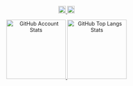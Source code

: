 <p align="center">

   <a href="#">
   <img 
      src="https://wakatime.com/badge/user/391a38bf-e366-4a08-8107-7e6a23ad440a.svg"
      alt="Total code time"
      height="20"
      />
   </a>

   <a href="#">
   <img 
      src="https://api.andrieiborodash.repl.co/weather/pskov"
      alt="Weather"
      height="20"
      />
   </a>



</p>
<p align="center">
   <a href="#">
   <img 
      src="https://github-readme-stats.vercel.app/api?username=Andcool-Systems&show_icons=true&border_color=30363d&bg_color=0d1117&text_color=eef2ff&title_color=818cf8&count_private=true&border_radius=4" 
      alt="GitHub Account Stats"
      height="160"
      />
   </a>
   <a href="#">
   <img 
      src="https://github-readme-stats.vercel.app/api/top-langs/?username=Andcool-Systems&layout=compact&border_color=30363d&bg_color=0d1117&text_color=eef2ff&title_color=818cf8&border_radius=4"
      alt="GitHub Top Langs Stats"
      height="160"
      />
   </a>

   
</p>
